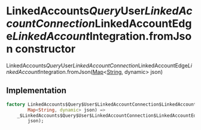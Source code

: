


# LinkedAccounts$Query$User$LinkedAccountConnection$LinkedAccountEdge$LinkedAccount$Integration.fromJson constructor







LinkedAccounts$Query$User$LinkedAccountConnection$LinkedAccountEdge$LinkedAccount$Integration.fromJson([Map](https://api.dart.dev/stable/2.12.3/dart-core/Map-class.html)&lt;[String](https://api.dart.dev/stable/2.12.3/dart-core/String-class.html), dynamic> json)





## Implementation

```dart
factory LinkedAccounts$Query$User$LinkedAccountConnection$LinkedAccountEdge$LinkedAccount$Integration.fromJson(
        Map<String, dynamic> json) =>
    _$LinkedAccounts$Query$User$LinkedAccountConnection$LinkedAccountEdge$LinkedAccount$IntegrationFromJson(
        json);
```







